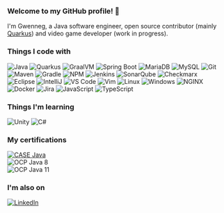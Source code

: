 ### Welcome to my GitHub profile! 👋

I'm Gwenneg, a Java software engineer, open source contributor (mainly [Quarkus](https://github.com/quarkusio/quarkus)) and video game developer (work in progress).

### Things I code with
<p>
<img src="https://img.shields.io/badge/-Java-007396.svg?logo=java&style=flat-square&logoColor=white" alt="Java" />
<img src="https://img.shields.io/badge/-Quarkus-4695EB.svg?logo=quarkus&style=flat-square&logoColor=white" alt="Quarkus" />
<img src="https://img.shields.io/badge/-Graal%20VM-f29111.svg?style=flat-square" alt="GraalVM" />
<img src="https://img.shields.io/badge/-Spring%20Boot-6DB33F.svg?logo=spring&style=flat-square&logoColor=white" alt="Spring Boot" />
<img src="https://img.shields.io/badge/-MariaDB-003545.svg?logo=mariadb&style=flat-square&logoColor=white" alt="MariaDB" />
<img src="https://img.shields.io/badge/-MySQL-4479A1.svg?logo=mysql&style=flat-square&logoColor=white" alt="MySQL" />
<img src="https://img.shields.io/badge/-Git-F05032.svg?style=flat-square&logo=git&logoColor=white" alt="Git" />
<img src="https://img.shields.io/badge/-Maven-C71A36.svg?logo=apache-maven&style=flat-square&logoColor=white" alt="Maven" />
<img src="https://img.shields.io/badge/-Gradle-02303A.svg?logo=gradle&style=flat-square&logoColor=white" alt="Gradle" />
<img src="https://img.shields.io/badge/-NPM-CB3837.svg?logo=npm&style=flat-square&logoColor=white" alt="NPM" />
<img src="https://img.shields.io/badge/-Jenkins-D24939.svg?logo=jenkins&style=flat-square&logoColor=white" alt="Jenkins" />
<img src="https://img.shields.io/badge/-SonarQube-4E9BCD.svg?logo=sonarqube&style=flat-square&logoColor=white" alt="SonarQube" />
<img src="https://img.shields.io/badge/-Checkmarx-54B848.svg?logo=checkmarx&style=flat-square&logoColor=white" alt="Checkmarx" />
<img src="https://img.shields.io/badge/-Eclipse-2C2255.svg?logo=eclipse-ide&style=flat-square&logoColor=white" alt="Eclipse" />
<img src="https://img.shields.io/badge/-IntelliJ-000000.svg?logo=intellij-idea&style=flat-square&logoColor=white" alt="IntelliJ" />
<img src="https://img.shields.io/badge/-VS%20Code-007ACC.svg?logo=visual-studio-code&style=flat-square&logoColor=white" alt="VS Code" />
<img src="https://img.shields.io/badge/-Vim-019733.svg?logo=vim&style=flat-square&logoColor=white" alt="Vim" />
<img src="https://img.shields.io/badge/-Linux-FCC624.svg?logo=linux&style=flat-square&logoColor=white" alt="Linux" />
<img src="https://img.shields.io/badge/-Windows-0078D6.svg?logo=windows&style=flat-square&logoColor=white" alt="Windows" />
<img src="https://img.shields.io/badge/-NGINX-269539.svg?logo=nginx&style=flat-square&logoColor=white" alt="NGINX" />
<img src="https://img.shields.io/badge/-Docker-2496ED.svg?logo=docker&style=flat-square&logoColor=white" alt="Docker" />
<img src="https://img.shields.io/badge/-Jira-0052CC.svg?logo=jira&style=flat-square&logoColor=white" alt="Jira" />
<img src="https://img.shields.io/badge/-JavaScript-F7DF1E.svg?logo=javascript&style=flat-square&logoColor=white" alt="JavaScript" />
<img src="https://img.shields.io/badge/-TypeScript-007ACC.svg?logo=typescript&style=flat-square&logoColor=white" alt="TypeScript" />
</p>

### Things I'm learning
<p>
<img src="https://img.shields.io/badge/-Unity-000000.svg?logo=unity&style=flat-square&logoColor=white" alt="Unity" />
<img src="https://img.shields.io/badge/-C%23-239120.svg?logo=c-sharp&style=flat-square&logoColor=white" alt="C#" />
</p>

### My certifications
<p>
<a href="https://aspen.eccouncil.org/VerifyBadge?type=certification&a=uw1EBjWbaxTgfDS+7udYFoztDG6RBKopeJeFJYlI43Y="><img src="https://img.shields.io/badge/Certified%20Application%20Security%20Engineer%20--%20Java-OBTAINED-green?style=flat-square" alt="CASE Java" /></a><br/>
<img src="https://img.shields.io/badge/Oracle%20Certified%20Professional%3A%20Java%20SE%2011%20Developer-OBTAINED-green?style=flat-square" alt="OCP Java 8" /><br/>
<img src="https://img.shields.io/badge/Oracle%20Certified%20Professional%3A%20Java%20SE%2017%20Developer-IN%20PROGRESS-yellow?style=flat-square" alt="OCP Java 11" />
</p>

### I'm also on

<p>
<a href="https://www.linkedin.com/in/gwenneg/"><img src="https://img.shields.io/badge/linkedin-%230077B5.svg?&style=for-the-badge&logo=linkedin&logoColor=white" alt="LinkedIn" /></a> 
</p>

